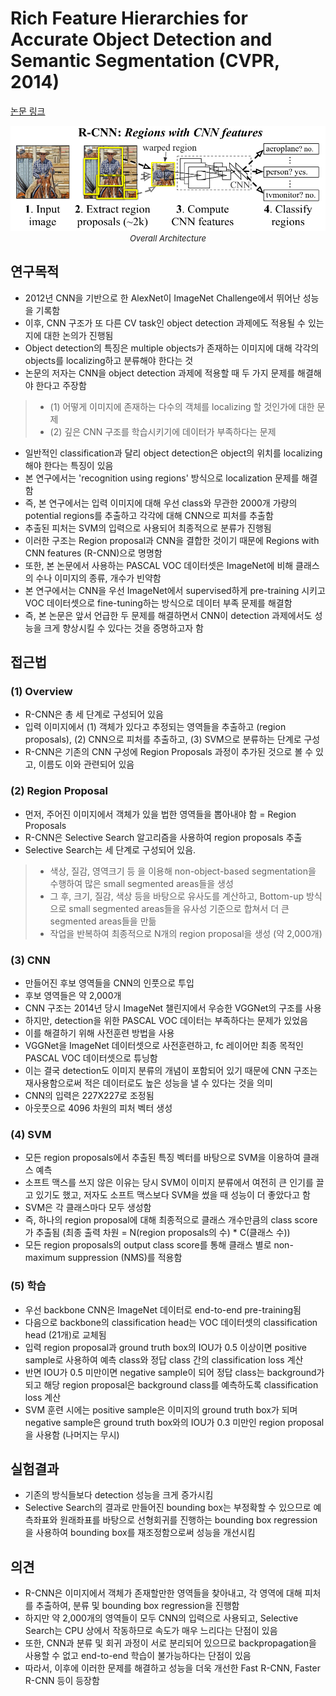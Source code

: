 # Rich Feature Hierarchies for Accurate Object Detection and Semantic Segmentation (CVPR, 2014)

[논문 링크](https://openaccess.thecvf.com/content_cvpr_2014/html/Girshick_Rich_Feature_Hierarchies_2014_CVPR_paper.html)

<p align="center">
    <img width="600" alt='fig1' src="./img/02_01_01.png?raw=true"></br>
    <em><font size=2>Overall Architecture</font></em>
</p>

## 연구목적
- 2012년 CNN을 기반으로 한 AlexNet이 ImageNet Challenge에서 뛰어난 성능을 기록함 
- 이후, CNN 구조가 또 다른 CV task인 object detection 과제에도 적용될 수 있는지에 대한 논의가 진행됨 
- Object detection의 특징은 multiple objects가 존재하는 이미지에 대해 각각의 objects를 localizing하고 분류해야 한다는 것
- 논문의 저자는 CNN을 object detection 과제에 적용할 때 두 가지 문제를 해결해야 한다고 주장함
> - (1) 어떻게 이미지에 존재하는 다수의 객체를 localizing 할 것인가에 대한 문제 
> - (2) 깊은 CNN 구조를 학습시키기에 데이터가 부족하다는 문제
- 일반적인 classification과 달리 object detection은 object의 위치를 localizing해야 한다는 특징이 있음
- 본 연구에서는 'recognition using regions' 방식으로 localization 문제를 해결함
- 즉, 본 연구에서는 입력 이미지에 대해 우선 class와 무관한 2000개 가량의 potential regions를 추출하고 각각에 대해 CNN으로 피처를 추출함
- 추출된 피처는 SVM의 입력으로 사용되어 최종적으로 분류가 진행됨
- 이러한 구조는 Region proposal과 CNN을 결합한 것이기 때문에 Regions with CNN features (R-CNN)으로 명명함 
- 또한, 본 논문에서 사용하는 PASCAL VOC 데이터셋은 ImageNet에 비해 클래스의 수나 이미지의 종류, 개수가 빈약함 
- 본 연구에서는 CNN을 우선 ImageNet에서 supervised하게 pre-training 시키고 VOC 데이터셋으로 fine-tuning하는 방식으로 데이터 부족 문제를 해결함
- 즉, 본 논문은 앞서 언급한 두 문제를 해결하면서 CNN이 detection 과제에서도 성능을 크게 향상시킬 수 있다는 것을 증명하고자 함 

## 접근법
### (1) Overview
- R-CNN은 총 세 단계로 구성되어 있음 
- 입력 이미지에서 (1) 객체가 있다고 추정되는 영역들을 추출하고 (region proposals), (2) CNN으로 피처를 추출하고, (3) SVM으로 분류하는 단계로 구성 
- R-CNN은 기존의 CNN 구성에 Region Proposals 과정이 추가된 것으로 볼 수 있고, 이름도 이와 관련되어 있음 

### (2) Region Proposal
- 먼저, 주어진 이미지에서 객체가 있을 법한 영역들을 뽑아내야 함 = Region Proposals 
- R-CNN은 Selective Search 알고리즘을 사용하여 region proposals 추출
- Selective Search는 세 단계로 구성되어 있음. 
> - 색상, 질감, 영역크기 등 을 이용해 non-object-based segmentation을 수행하여 많은 small segmented areas들을 생성
> - 그 후, 크기, 질감, 색상 등을 바탕으로 유사도를 계산하고, Bottom-up 방식으로 small segmented areas들을 유사성 기준으로 합쳐서 더 큰 segmented areas들을 만듦 
> - 작업을 반복하여 최종적으로 N개의 region proposal을 생성 (약 2,000개)

### (3) CNN
- 만들어진 후보 영역들을 CNN의 인풋으로 투입 
- 후보 영역들은 약 2,000개 
- CNN 구조는 2014년 당시 ImageNet 챌린지에서 우승한 VGGNet의 구조를 사용 
- 하지만, detection을 위한 PASCAL VOC 데이터는 부족하다는 문제가 있었음 
- 이를 해결하기 위해 사전훈련 방법을 사용 
- VGGNet을 ImageNet 데이터셋으로 사전훈련하고, fc 레이어만 최종 목적인 PASCAL VOC 데이터셋으로 튜닝함 
- 이는 결국 detection도 이미지 분류의 개념이 포함되어 있기 때문에 CNN 구조는 재사용함으로써 적은 데이터로도 높은 성능을 낼 수 있다는 것을 의미 
- CNN의 입력은 227X227로 조정됨 
- 아웃풋으로 4096 차원의 피처 벡터 생성 

### (4) SVM
- 모든 region proposals에서 추출된 특징 벡터를 바탕으로 SVM을 이용하여 클래스 예측 
- 소프트 맥스를 쓰지 않은 이유는 당시 SVM이 이미지 분류에서 여전히 큰 인기를 끌고 있기도 했고, 저자도 소프트 맥스보다 SVM을 썼을 때 성능이 더 좋았다고 함 
- SVM은 각 클래스마다 모두 생성함 
- 즉, 하나의 region proposal에 대해 최종적으로 클래스 개수만큼의 class score가 추출됨 (최종 출력 차원 = N(region proposals의 수) * C(클래스 수))
- 모든 region proposals의 output class score를 통해 클래스 별로 non-maximum suppression (NMS)를 적용함

### (5) 학습
- 우선 backbone CNN은 ImageNet 데이터로 end-to-end pre-training됨
- 다음으로 backbone의 classification head는 VOC 데이터셋의 classification head (21개)로 교체됨
- 입력 region proposal과 ground truth box의 IOU가 0.5 이상이면 positive sample로 사용하여 예측 class와 정답 class 간의 classification loss 계산
- 반면 IOU가 0.5 미만이면 negative sample이 되어 정답 class는 background가 되고 해당 region proposal은 background class를 예측하도록 classification loss 계산
- SVM 훈련 시에는 positive sample은 이미지의 ground truth box가 되며 negative sample은 ground truth box와의 IOU가 0.3 미만인 region proposal을 사용함 (나머지는 무시)

## 실험결과
- 기존의 방식들보다 detection 성능을 크게 증가시킴 
- Selective Search의 결과로 만들어진 bounding box는 부정확할 수 있으므로 예측좌표와 원래좌표를 바탕으로 선형회귀를 진행하는 bounding box regression을 사용하여 bounding box를 재조정함으로써 성능을 개선시킴

## 의견
- R-CNN은 이미지에서 객체가 존재할만한 영역들을 찾아내고, 각 영역에 대해 피처를 추출하여, 분류 및 bounding box regression을 진행함
- 하지만 약 2,000개의 영역들이 모두 CNN의 입력으로 사용되고, Selective Search는 CPU 상에서 작동하므로 속도가 매우 느리다는 단점이 있음
- 또한, CNN과 분류 및 회귀 과정이 서로 분리되어 있으므로 backpropagation을 사용할 수 없고 end-to-end 학습이 불가능하다는 단점이 있음
- 따라서, 이후에 이러한 문제를 해결하고 성능을 더욱 개선한 Fast R-CNN, Faster R-CNN 등이 등장함